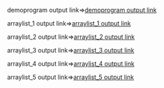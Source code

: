demoprogram output link=>[demoprogram output link](https://github.com/poojaK853/JavaPrograms/blob/main/Arraylist/demop_1.png)

arraylist_1 output link=>[arraylist_1 output link](https://github.com/poojaK853/JavaPrograms/blob/main/Arraylist/p1_a2.png)

arraylist_2 output link=>[arraylist_2 output link](https://github.com/poojaK853/JavaPrograms/blob/main/p1_b2.png)

arraylist_3 output link=>[arraylist_3 output link](https://github.com/poojaK853/JavaPrograms/blob/main/p1_b3.png)

arraylist_4 output link=>[arraylist_4 output link](https://github.com/poojaK853/JavaPrograms/blob/main/p1_b4.png)

arraylist_5 output link=>[arraylist_5 output link](https://github.com/poojaK853/JavaPrograms/blob/main/p1_b5.png)
